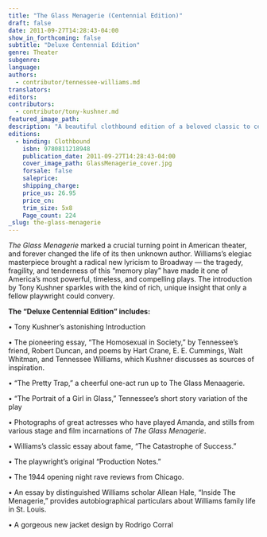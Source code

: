 ```yaml
---
title: "The Glass Menagerie (Centennial Edition)"
draft: false
date: 2011-09-27T14:28:43-04:00
show_in_forthcoming: false
subtitle: "Deluxe Centennial Edition"
genre: Theater
subgenre:
language:
authors:
  - contributor/tennessee-williams.md
translators:
editors:
contributors:
  - contributor/tony-kushner.md
featured_image_path:
description: "A beautiful clothbound edition of a beloved classic to celebrate the 100th birthday of America’s greatest playwright, with a sweeping new introduction by Pulitzer Prize-winner Tony Kushner. "
editions:
  - binding: Clothbound
    isbn: 9780811218948
    publication_date: 2011-09-27T14:28:43-04:00
    cover_image_path: GlassMenagerie_cover.jpg
    forsale: false
    saleprice:
    shipping_charge:
    price_us: 26.95
    price_cn:
    trim_size: 5x8
    Page_count: 224
_slug: the-glass-menagerie
---
```


_The Glass Menagerie_ marked a crucial turning point in American theater, and forever changed the life of its then unknown author. Williams’s elegiac masterpiece brought a radical new lyricism to Broadway — the tragedy, fragility, and tenderness of this “memory play” have made it one of America’s most powerful, timeless, and compelling plays. The introduction by Tony Kushner sparkles with the kind of rich, unique insight that only a fellow playwright could convery.

**The “Deluxe Centennial Edition” includes:**

• Tony Kushner’s astonishing Introduction

• The pioneering essay, “The Homosexual in Society,” by Tennessee’s friend, Robert Duncan, and poems by Hart Crane, E. E. Cummings, Walt Whitman, and Tennessee Williams, which Kushner discusses as sources of inspiration.

• “The Pretty Trap,” a cheerful one-act run up to The Glass Menaagerie.

• “The Portrait of a Girl in Glass,” Tennessee’s short story variation of the play

• Photographs of great actresses who have played Amanda, and stills from various
stage and film incarnations of _The Glass Menagerie_.

• Williams’s classic essay about fame, “The Catastrophe of Success.”

• The playwright’s original “Production Notes.”

• The 1944 opening night rave reviews from Chicago.

• An essay by distinguished Williams scholar Allean Hale, “Inside The Menagerie,”
provides autobiographical particulars about Williams family life in St. Louis.

• A gorgeous new jacket design by Rodrigo Corral

